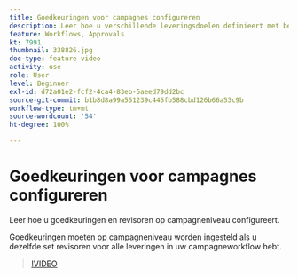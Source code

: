 ```yaml
---
title: Goedkeuringen voor campagnes configureren
description: Leer hoe u verschillende leveringsdoelen definieert met behulp van targetingworkflows.
feature: Workflows, Approvals
kt: 7991
thumbnail: 338826.jpg
doc-type: feature video
activity: use
role: User
level: Beginner
exl-id: d72a01e2-fcf2-4ca4-83eb-5aeed79dd2bc
source-git-commit: b1b8d8a99a551239c445fb588cbd126b66a53c9b
workflow-type: tm+mt
source-wordcount: '54'
ht-degree: 100%

---
```


# Goedkeuringen voor campagnes configureren

Leer hoe u goedkeuringen en revisoren op campagneniveau configureert.  

Goedkeuringen moeten op campagneniveau worden ingesteld als u dezelfde set revisoren voor alle leveringen in uw campagneworkflow hebt.

>[!VIDEO](https://video.tv.adobe.com/v/338826?quality=12&learn=on)
